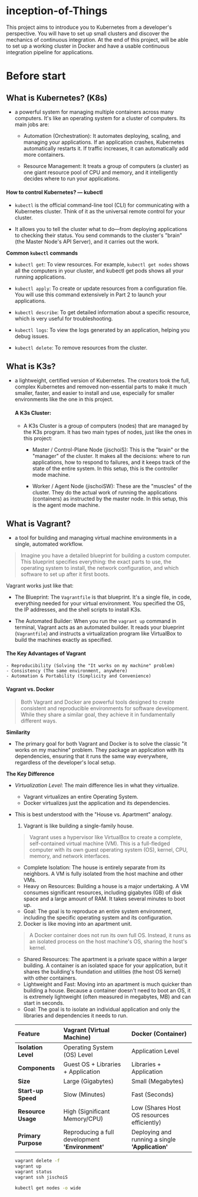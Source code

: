 # inception-of-Things
This project aims to introduce you to Kubernetes from a developer's perspective. You will have to set up small clusters and discover the mechanics of continuous integration. At the end of this project, will be able to set up a working cluster in Docker and have a usable continuous integration pipeline for applications.


# Before start

## What is Kubernetes? (K8s)
- a powerful system for managing multiple containers across many computers. It's like an operating system for a cluster of computers. Its main jobs are:
    
    - Automation (Orchestration): It automates deploying, scaling, and managing your applications. If an application crashes, Kubernetes automatically restarts it. If traffic increases, it can automatically add more containers.

    - Resource Management: It treats a group of computers (a cluster) as one giant resource pool of CPU and memory, and it intelligently decides where to run your applications.

#### How to control Kubernetes? — kubectl
- `kubectl` is the official command-line tool (CLI) for communicating with a Kubernetes cluster. Think of it as the universal remote control for your cluster.

- It allows you to tell the cluster what to do—from deploying applications to checking their status. You send commands to the cluster's "brain" (the Master Node's API Server), and it carries out the work.


**Common `kubectl` commands**
- `kubectl get`: To view resources. For example, `kubectl get nodes` shows all the computers in your cluster, and kubectl get pods shows all your running applications.

- `kubectl apply`: To create or update resources from a configuration file. You will use this command extensively in Part 2 to launch your applications.

- `kubectl describe`: To get detailed information about a specific resource, which is very useful for troubleshooting.

- `kubectl logs`: To view the logs generated by an application, helping you debug issues.

- `kubectl delete`: To remove resources from the cluster.



## What is K3s?
- a lightweight, certified version of Kubernetes. The creators took the full, complex Kubernetes and removed non-essential parts to make it much smaller, faster, and easier to install and use, especially for smaller environments like the one in this project.

    #### A K3s Cluster:
    - A K3s Cluster is a group of computers (nodes) that are managed by the K3s program. It has two main types of nodes, just like the ones in this project:

        - Master / Control-Plane Node (jischoiS): This is the "brain" or the "manager" of the cluster. It makes all the decisions: where to run applications, how to respond to failures, and it keeps track of the state of the entire system. In this setup, this is the controller mode machine.

        - Worker / Agent Node (jischoiSW): These are the "muscles" of the cluster. They do the actual work of running the applications (containers) as instructed by the master node. In this setup, this is the agent mode machine.

## What is Vagrant?
- a tool for building and managing virtual machine environments in a single, automated workflow.

> Imagine you have a detailed blueprint for building a custom computer. This blueprint specifies everything: the exact parts to use, the operating system to install, the network configuration, and which software to set up after it first boots.

Vagrant works just like that:

- The Blueprint: The `Vagrantfile` is that blueprint. It's a single file, in code, everything needed for your virtual environment. You specified the OS, the IP addresses, and the shell scripts to install K3s.

- The Automated Builder: When you run the `vagrant up` command in terminal, Vagrant acts as an automated builder. It reads your blueprint (`Vagrantfile`) and instructs a virtualization program like VirtualBox to build the machines exactly as specified.

    
#### The Key Advantages of Vagrant
    - Reproducibility (Solving the "It works on my machine" problem)
    - Consistency (The same environment, anywhere)
    - Automation & Portability (Simplicity and Convenience)

#### Vagrant vs. Docker
> Both Vagrant and Docker are powerful tools designed to create consistent and reproducible environments for software development. While they share a similar goal, they achieve it in fundamentally different ways.

**Similarity**
- The primary goal for both Vagrant and Docker is to solve the classic "it works on my machine" problem. They package an application with its dependencies, ensuring that it runs the same way everywhere, regardless of the developer's local setup.

**The Key Difference**

- *Virtualization Level*: The main difference lies in what they virtualize.
    - Vagrant virtualizes an entire Operating System.
    - Docker virtualizes just the application and its dependencies.

- This is best understood with the "House vs. Apartment" analogy.

    1. Vagrant is like building a single-family house.

    > Vagrant uses a hypervisor like VirtualBox to create a complete, self-contained virtual machine (VM). This is a full-fledged computer with its own guest operating system (OS), kernel, CPU, memory, and network interfaces.

    - Complete Isolation: The house is entirely separate from its neighbors. A VM is fully isolated from the host machine and other VMs.
    - Heavy on Resources: Building a house is a major undertaking. A VM consumes significant resources, including gigabytes (GB) of disk space and a large amount of RAM. It takes several minutes to boot up.
    - Goal: The goal is to reproduce an entire system environment, including the specific operating system and its configuration.


    2. Docker is like moving into an apartment unit.

    > A Docker container does not run its own full OS. Instead, it runs as an isolated process on the host machine's OS, sharing the host's kernel.
    
    - Shared Resources: The apartment is a private space within a larger building. A container is an isolated space for your application, but it shares the building's foundation and utilities (the host OS kernel) with other containers.
    - Lightweight and Fast: Moving into an apartment is much quicker than building a house. Because a container doesn't need to boot an OS, it is extremely lightweight (often measured in megabytes, MB) and can start in seconds.
    - Goal: The goal is to isolate an individual application and only the libraries and dependencies it needs to run.


    | Feature | Vagrant (Virtual Machine) | Docker (Container) |
    | :--- | :--- | :--- |
    | **Isolation Level** | Operating System (OS) Level | Application Level |
    | **Components** | Guest OS + Libraries + Application | Libraries + Application |
    | **Size** | Large (Gigabytes) | Small (Megabytes) |
    | **Start-up Speed** | Slow (Minutes) | Fast (Seconds) |
    | **Resource Usage** | High (Significant Memory/CPU) | Low (Shares Host OS resources efficiently) |
    | **Primary Purpose** | Reproducing a full development **'Environment'** | Deploying and running a single **'Application'** |
 

    ```bash
    vagrant delete -f
    vagrant up
    vagrant status
    vagrant ssh jischoiS

    kubectl get nodes -o wide
    ```

